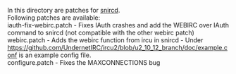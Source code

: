 In this directory are patches for [snircd](https://github.com/quakenet/snircd).<br>
Following patches are available:<br>
iauth-fix-webirc.patch - Fixes IAuth crashes and add the WEBIRC over IAuth command to snircd (not compatible with the other webirc patch)<br>
webirc.patch - Adds the webirc function from ircu in snircd - Under https://github.com/UndernetIRC/ircu2/blob/u2_10_12_branch/doc/example.conf is an example config file.<br>
configure.patch - Fixes the MAXCONNECTIONS bug
